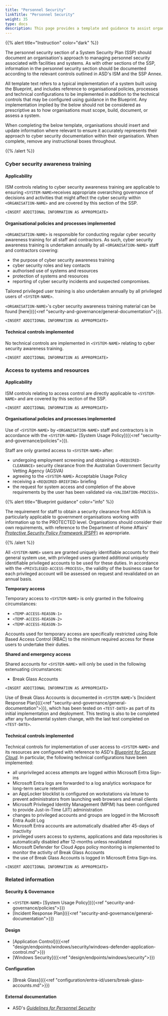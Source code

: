 ```yaml
---
title: "Personnel Security"
linkTitle: "Personnel Security"
weight: 35
type: docs
description: This page provides a template and guidance to assist organisations in documenting their approach to personnel security associated with their system(s) built on ASD's Blueprint for Secure Cloud.
---
```


{{% alert title="Instruction" color="dark" %}}

The personnel security section of a System Security Plan (SSP) should document an organisation's approach to managing personnel security associated with facilities and systems. As with other sections of the SSP, information in the personnel security section should be documented according to the relevant controls outlined in ASD's ISM and the SSP Annex.

All template text refers to a typical implementation of a system built using the Blueprint, and includes reference to organisational policies, processes and technical configurations to be implemented in addition to the technical controls that may be configured using guidance in the Blueprint. Any implementation implied by the below should not be considered as prescriptive as to how organisations must scope, build, document, or assess a system.

When completing the below template, organisations should insert and update information where relevant to ensure it accurately represents their approach to cyber security documentation within their organisation. When complete, remove any instructional boxes throughout. 

{{% /alert %}}

### Cyber security awareness training

#### Applicability

ISM controls relating to cyber security awareness training are applicable to ensuring `<SYSTEM-NAME>`receives appropriate overarching governance of decisions and activities that might affect the cyber security within `<ORGANISATION-NAME>` and are covered by this section of the SSP.

`<INSERT ADDITIONAL INFORMATION AS APPROPRIATE>`

#### Organisational policies and processes implemented

`<ORGANISATION-NAME>` is responsible for conducting regular cyber security awareness training for all staff and contractors. As such, cyber security awareness training is undertaken annually by all `<ORGANISATION-NAME>` staff and contractors covering:

* the purpose of cyber security awareness training
* cyber security roles and key contacts
* authorised use of systems and resources
* protection of systems and resources
* reporting of cyber security incidents and suspected compromises.

Tailored privileged user training is also undertaken annually by all privileged users of `<SYSTEM-NAME>`.

`<ORGANISATION-NAME>`'s cyber security awareness training material can be found [here]({{<ref "security-and-governance/general-documentation">}}).

`<INSERT ADDITIONAL INFORMATION AS APPROPRIATE>`

#### Technical controls implemented

No technical controls are implemented in `<SYSTEM-NAME>` relating to cyber security awareness training.

`<INSERT ADDITIONAL INFORMATION AS APPROPRIATE>`

### Access to systems and resources

#### Applicability

ISM controls relating to access control are directly applicable to `<SYSTEM-NAME>` and are covered by this section of the SSP. 

`<INSERT ADDITIONAL INFORMATION AS APPROPRIATE>`

#### Organisational policies and processes implemented

Use of `<SYSTEM-NAME>` by `<ORGANISATION-NAME>` staff and contractors is in accordance with the `<SYSTEM-NAME>` [System Usage Policy]({{<ref "security-and-governance/policies">}}).

Staff are only granted access to `<SYSTEM-NAME>` after:

* undergoing employment screening and obtaining a `<REQUIRED-CLEARANCE>` security clearance from the Australian Government Security Vetting Agency (AGSVA)
* agreeing to the `<SYSTEM-NAME>` Acceptable Usage Policy
* receiving a `<REQUIRED-BRIEFING>` briefing
* the request for system access and completion of the above requirements by the user has been validated via `<VALIDATION-PROCESS>`.

{{% alert title="Blueprint guidance" color="info" %}}

The requirement for staff to obtain a security clearance from AGSVA is particularly applicable to government organisations working with information up to the PROTECTED level. Organisations should consider their own requirements, with reference to the Department of Home Affairs' [*Protective Security Policy Framework* (PSPF)](https://www.protectivesecurity.gov.au/) as appropriate.

{{% /alert %}}

All `<SYSTEM-NAME>` users are granted uniquely identifiable accounts for their general system use, with privileged users granted additional uniquely identifiable privileged accounts to be used for these duties. In accordance with the `<PRIVILEGED-ACCESS-PROCESS>`, the validity of the business case for each privileged account will be assessed on request and revalidated on an annual basis.

**Temporary access**

Temporary access to `<SYSTEM-NAME>` is only granted in the following circumstances:

* `<TEMP-ACCESS-REASON-1>`
* `<TEMP-ACCESS-REASON-2>`
* `<TEMP-ACCESS-REASON-3>`

Accounts used for temporary access are specifically restricted using Role Based Access Control (RBAC) to the minimum required access for these users to undertake their duties. 

**Shared and emergency access**

Shared accounts for `<SYSTEM-NAME>` will only be used in the following extenuating circumstances:
* Break Glass Accounts

`<INSERT ADDITIONAL INFORMATION AS APPROPRIATE>`

Use of Break Glass Accounts is documented in `<SYSTEM-NAME>`'s [Incident Response Plan]({{<ref "security-and-governance/general-documentation">}}), which has been tested on `<TEST-DATE>` as part of its initial implementation and deployment. This testing is also to be completed after any fundamental system change, with the last test completed on `<TEST-DATE>`.

#### Technical controls implemented

Technical controls for implementation of user access to `<SYSTEM-NAME>` and its resources are configured with reference to ASD's [*Blueprint for Secure Cloud*](https://blueprint.asd.gov.au). In particular, the following technical configurations have been implemented:

* all unprivileged access attempts are logged within Microsoft Entra Sign-ins
* Microsoft Entra logs are forwarded to a log analytics workspace for long-term secure retention
* an AppLocker blocklist is configured on workstations via Intune to prevent administrators from launching web browsers and email clients
* Microsoft Privileged Identity Management (MPIM) has been configured to provide Just-in-Time (JIT) administration
* changes to privileged accounts and groups are logged in the Microsoft Entra Audit Log
* Microsoft Entra accounts are automatically disabled after 45-days of inactivity
* privileged users access to systems, applications and data repositories is automatically disabled after 12-months unless revalidated
* Microsoft Defender for Cloud Apps policy monitoring is implemented to monitor the activity of Break Glass Accounts
* the use of Break Glass Accounts is logged in Microsoft Entra Sign-ins. 

`<INSERT ADDITIONAL INFORMATION AS APPROPRIATE>`

### Related information

#### Security & Governance

* `<SYSTEM-NAME>` [System Usage Policy]({{<ref "security-and-governance/policies">}})
* [Incident Response Plan]({{<ref "security-and-governance/general-documentation">}})

#### Design

* [Application Control]({{<ref "design/endpoints/windows/security/windows-defender-application-control.md">}})
* [Windows Security]({{<ref "design/endpoints/windows/security">}})
  
#### Configuration

* [Break Glass]({{<ref "configuration/entra-id/users/break-glass-accounts.md">}})


#### External documentation

* ASD's [*Guidelines for Personnel Security*](https://www.cyber.gov.au/resources-business-and-government/essential-cyber-security/ism/cyber-security-guidelines/guidelines-personnel-security)